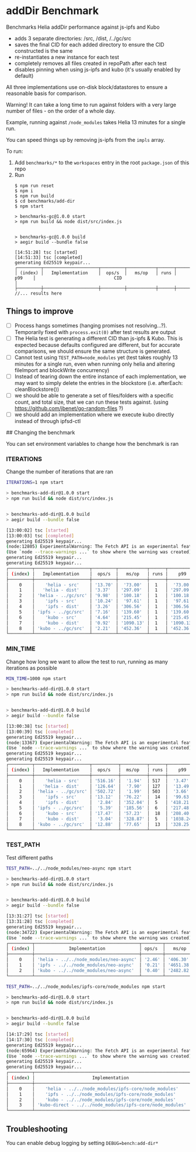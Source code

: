# addDir Benchmark

Benchmarks Helia addDir performance against js-ipfs and Kubo

- adds 3 separate directories: /src, /dist, /../gc/src
- saves the final CID for each added directory to ensure the CID constructed is the same
- re-instantiates a new instance for each test
- completely removes all files created in repoPath after each test
- disables pinning when using js-ipfs and kubo (it's usually enabled by default)

All three implementations use on-disk block/datastores to ensure a reasonable basis for comparison.

Warning! It can take a long time to run against folders with a very large number of files - on the order of a whole day.

Example, running against `/node_modules` takes Helia 13 minutes for a single run.

You can speed things up by removing js-ipfs from the `impls` array.

To run:

1. Add `benchmarks/*` to the `workspaces` entry in the root `package.json` of this repo
2. Run
    ```console
    $ npm run reset
    $ npm i
    $ npm run build
    $ cd benchmarks/add-dir
    $ npm start

    > benchmarks-gc@1.0.0 start
    > npm run build && node dist/src/index.js


    > benchmarks-gc@1.0.0 build
    > aegir build --bundle false

    [14:51:28] tsc [started]
    [14:51:33] tsc [completed]
    generating Ed25519 keypair...
    ┌─────────┬─────────────────────┬─────────┬───────────┬──────┬───────────┬───────────────────────────────────────────────────────────────┐
    │ (index) │   Implementation    │  ops/s  │   ms/op   │ runs │    p99    │                              CID                              │
    ├─────────┼─────────────────────┼─────────┼───────────┼──────┼───────────┼───────────────────────────────────────────────────────────────┤
    //... results here
    ```

## Things to improve

- [ ] Process hangs sometimes (hanging promises not resolving...?). Temporarily fixed with `process.exit(0)` after test results are output
- [ ] The Helia test is generating a different CID than js-ipfs & Kubo. This is expected because defaults configured are different, but for accurate comparisons, we should ensure the same structure is generated.
- [ ] Cannot test using `TEST_PATH=node_modules` yet (test takes roughly 13 minutes for a single run, even when running only helia and altering fileImport and blockWrite concurrency)
- [ ] Instead of tearing down the entire instance of each implementation, we may want to simply delete the entries in the blockstore (i.e. afterEach: cleanBlockstore())
- [ ] we should be able to generate a set of files/folders with a specific count, and total size, that we can run these tests against. (using https://github.com/jbenet/go-random-files ?)
- [ ] we should add an implementation where we execute kubo directly instead of through ipfsd-ctl

## Changing the benchmark

You can set environment variables to change how the benchmark is ran

### ITERATIONS

Change the number of iterations that are ran
```bash
ITERATIONS=1 npm start

> benchmarks-add-dir@1.0.0 start
> npm run build && node dist/src/index.js


> benchmarks-add-dir@1.0.0 build
> aegir build --bundle false

[13:00:02] tsc [started]
[13:00:03] tsc [completed]
generating Ed25519 keypair...
(node:12805) ExperimentalWarning: The Fetch API is an experimental feature. This feature could change at any time
(Use `node --trace-warnings ...` to show where the warning was created)
generating Ed25519 keypair...
generating Ed25519 keypair...
┌─────────┬─────────────────────┬─────────┬───────────┬──────┬───────────┬───────────────────────────────────────────────────────────────┐
│ (index) │   Implementation    │  ops/s  │   ms/op   │ runs │    p99    │                              CID                              │
├─────────┼─────────────────────┼─────────┼───────────┼──────┼───────────┼───────────────────────────────────────────────────────────────┤
│    0    │    'helia - src'    │ '13.70' │  '73.00'  │  1   │  '73.00'  │ 'bafybeibb3ofn76feg2555mawvjceo5otfzkmt6xhckpdtdyiwsxnhq5b6y' │
│    1    │   'helia - dist'    │ '3.37'  │ '297.09'  │  1   │ '297.09'  │ 'bafybeiewlvh72zaaoxhxdajauozve5npi5kwryv4sj2ixayqhu4zgdd2nu' │
│    2    │ 'helia - ../gc/src' │ '9.98'  │ '100.18'  │  1   │ '100.18'  │ 'bafybeihhyvzl4zqbvvtafd6cnp37gwvrypn2cxpyr2yj5zppvgk3urxgpm' │
│    3    │    'ipfs - src'     │ '10.24' │  '97.61'  │  1   │  '97.61'  │ 'bafybeigmzp4tpf6ieqrbe2lkutkd52kfeh7nlmivlfzsqtzootlbgond5i' │
│    4    │    'ipfs - dist'    │ '3.26'  │ '306.56'  │  1   │ '306.56'  │ 'bafybeiapdyhejcw6sd7f5bayzpp5in3rx44lu3rbpvl2opjgc2msevfsoe' │
│    5    │ 'ipfs - ../gc/src'  │ '7.16'  │ '139.60'  │  1   │ '139.60'  │ 'bafybeibdpig6o56rjems2twzgvog7ssatt5szrpnjgvtnws4i4bm5csvoa' │
│    6    │    'kubo - src'     │ '4.64'  │ '215.45'  │  1   │ '215.45'  │ 'bafybeigmzp4tpf6ieqrbe2lkutkd52kfeh7nlmivlfzsqtzootlbgond5i' │
│    7    │    'kubo - dist'    │ '0.92'  │ '1090.13' │  1   │ '1090.13' │ 'bafybeiapdyhejcw6sd7f5bayzpp5in3rx44lu3rbpvl2opjgc2msevfsoe' │
│    8    │ 'kubo - ../gc/src'  │ '2.21'  │ '452.36'  │  1   │ '452.36'  │ 'bafybeifqlusi6zeboi7mxdbbjr5y5pdojrohhtelm4rbhb2vfkfa6f2kfu' │
└─────────┴─────────────────────┴─────────┴───────────┴──────┴───────────┴───────────────────────────────────────────────────────────────┘
```

### MIN_TIME

Change how long we want to allow the test to run, running as many iterations as possible
```bash
MIN_TIME=1000 npm start

> benchmarks-add-dir@1.0.0 start
> npm run build && node dist/src/index.js


> benchmarks-add-dir@1.0.0 build
> aegir build --bundle false

[13:00:38] tsc [started]
[13:00:39] tsc [completed]
generating Ed25519 keypair...
(node:13367) ExperimentalWarning: The Fetch API is an experimental feature. This feature could change at any time
(Use `node --trace-warnings ...` to show where the warning was created)
generating Ed25519 keypair...
generating Ed25519 keypair...
┌─────────┬─────────────────────┬──────────┬──────────┬──────┬───────────┬───────────────────────────────────────────────────────────────┐
│ (index) │   Implementation    │  ops/s   │  ms/op   │ runs │    p99    │                              CID                              │
├─────────┼─────────────────────┼──────────┼──────────┼──────┼───────────┼───────────────────────────────────────────────────────────────┤
│    0    │    'helia - src'    │ '516.16' │  '1.94'  │ 517  │  '3.47'   │ 'bafybeievc57xgecd6icfsrp2v4t2a5fepicezabwcvh7javhx7gr7zkbnu' │
│    1    │   'helia - dist'    │ '126.64' │  '7.90'  │ 127  │  '13.49'  │ 'bafybeiewlvh72zaaoxhxdajauozve5npi5kwryv4sj2ixayqhu4zgdd2nu' │
│    2    │ 'helia - ../gc/src' │ '502.72' │  '1.99'  │ 503  │  '3.66'   │ 'bafybeihhyvzl4zqbvvtafd6cnp37gwvrypn2cxpyr2yj5zppvgk3urxgpm' │
│    3    │    'ipfs - src'     │ '13.12'  │ '76.22'  │  14  │  '99.63'  │ 'bafybeic7zx457hr3s2z7n3rnl3nckwjo3nhlpex7kmzxw7tzv3y5fbyki4' │
│    4    │    'ipfs - dist'    │  '2.84'  │ '352.04' │  5   │ '418.21'  │ 'bafybeiapdyhejcw6sd7f5bayzpp5in3rx44lu3rbpvl2opjgc2msevfsoe' │
│    5    │ 'ipfs - ../gc/src'  │  '5.39'  │ '185.56' │  6   │ '217.48'  │ 'bafybeibdpig6o56rjems2twzgvog7ssatt5szrpnjgvtnws4i4bm5csvoa' │
│    6    │    'kubo - src'     │ '17.47'  │ '57.23'  │  18  │ '208.40'  │ 'bafybeic7zx457hr3s2z7n3rnl3nckwjo3nhlpex7kmzxw7tzv3y5fbyki4' │
│    7    │    'kubo - dist'    │  '3.04'  │ '328.87' │  5   │ '1038.24' │ 'bafybeiapdyhejcw6sd7f5bayzpp5in3rx44lu3rbpvl2opjgc2msevfsoe' │
│    8    │ 'kubo - ../gc/src'  │ '12.88'  │ '77.65'  │  13  │ '328.25'  │ 'bafybeifqlusi6zeboi7mxdbbjr5y5pdojrohhtelm4rbhb2vfkfa6f2kfu' │
└─────────┴─────────────────────┴──────────┴──────────┴──────┴───────────┴───────────────────────────────────────────────────────────────┘
```

### TEST_PATH
Test different paths

```bash
TEST_PATH=../../node_modules/neo-async npm start

> benchmarks-add-dir@1.0.0 start
> npm run build && node dist/src/index.js


> benchmarks-add-dir@1.0.0 build
> aegir build --bundle false

[13:31:27] tsc [started]
[13:31:28] tsc [completed]
generating Ed25519 keypair...
(node:34722) ExperimentalWarning: The Fetch API is an experimental feature. This feature could change at any time
(Use `node --trace-warnings ...` to show where the warning was created)
┌─────────┬────────────────────────────────────────┬────────┬───────────┬──────┬───────────┬───────────────────────────────────────────────────────────────┐
│ (index) │             Implementation             │ ops/s  │   ms/op   │ runs │    p99    │                              CID                              │
├─────────┼────────────────────────────────────────┼────────┼───────────┼──────┼───────────┼───────────────────────────────────────────────────────────────┤
│    0    │ 'helia - ../../node_modules/neo-async' │ '2.46' │ '406.30'  │  5   │ '1740.40' │ 'bafybeib5nofkubfon4upbeqvtn224uajsauqlkvlrik5p4xo53ws7e24sm' │
│    1    │ 'ipfs - ../../node_modules/neo-async'  │ '0.21' │ '4651.38' │  5   │ '5026.16' │ 'bafybeigdyetiosfdnzg4cocoqneudndktcukaa3qdwj2ndeoxuqk6oxycm' │
│    2    │ 'kubo - ../../node_modules/neo-async'  │ '0.40' │ '2482.82' │  5   │ '7375.55' │ 'bafybeiey5wqhualgsssqo53dafzlp5fq2dzlv742raqvayougzsvbqvatm' │
└─────────┴────────────────────────────────────────┴────────┴───────────┴──────┴───────────┴───────────────────────────────────────────────────────────────┘
```

```bash
TEST_PATH=../../node_modules/ipfs-core/node_modules npm start

> benchmarks-add-dir@1.0.0 start
> npm run build && node dist/src/index.js


> benchmarks-add-dir@1.0.0 build
> aegir build --bundle false

[14:17:29] tsc [started]
[14:17:30] tsc [completed]
generating Ed25519 keypair...
(node:65964) ExperimentalWarning: The Fetch API is an experimental feature. This feature could change at any time
(Use `node --trace-warnings ...` to show where the warning was created)
generating Ed25519 keypair...
generating Ed25519 keypair...
┌─────────┬───────────────────────────────────────────────────────────┬────────┬─────────────┬──────┬─────────────┬───────────────────────────────────────────────────────────────┐
│ (index) │                      Implementation                       │ ops/s  │    ms/op    │ runs │     p99     │                              CID                              │
├─────────┼───────────────────────────────────────────────────────────┼────────┼─────────────┼──────┼─────────────┼───────────────────────────────────────────────────────────────┤
│    0    │    'helia - ../../node_modules/ipfs-core/node_modules'    │ '0.15' │  '6708.96'  │  5   │ '29599.11'  │ 'bafybeihjqqav7quarfmhnejijq7edikz7rvryhuocpug5l7ovhvhvxjtwi' │
│    1    │    'ipfs - ../../node_modules/ipfs-core/node_modules'     │ '0.00' │ '228866.62' │  5   │ '237419.96' │ 'bafybeicwkwides7xtqvxtc56vbmolrfli2ds2i3dmevghlibhmxmebir7u' │
│    2    │    'kubo - ../../node_modules/ipfs-core/node_modules'     │ '0.00' │ '230310.82' │  5   │ '234432.20' │ 'bafybeicwkwides7xtqvxtc56vbmolrfli2ds2i3dmevghlibhmxmebir7u' │
│    3    │ 'kubo-direct - ../../node_modules/ipfs-core/node_modules' │ '0.00' │ '205561.86' │  5   │ '219400.15' │ 'bafybeicwkwides7xtqvxtc56vbmolrfli2ds2i3dmevghlibhmxmebir7u' │
└─────────┴───────────────────────────────────────────────────────────┴────────┴─────────────┴──────┴─────────────┴───────────────────────────────────────────────────────────────┘
```

## Troubleshooting

You can enable debug logging by setting `DEBUG=bench:add-dir*`
